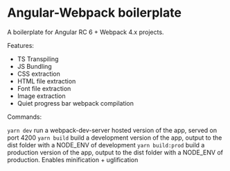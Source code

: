 # Angular-Webpack boilerplate

A boilerplate for Angular RC 6 + Webpack 4.x projects.

Features:

* TS Transpiling
* JS Bundling
* CSS extraction
* HTML file extraction
* Font file extraction
* Image extraction
* Quiet progress bar webpack compilation

Commands:

`yarn dev` run a webpack-dev-server hosted version of the app, served on port 4200
`yarn build` build a development version of the app, output to the dist folder with a NODE_ENV of development
`yarn build:prod` build a production version of the app, output to the dist folder with a NODE_ENV of production. Enables minification + uglification
